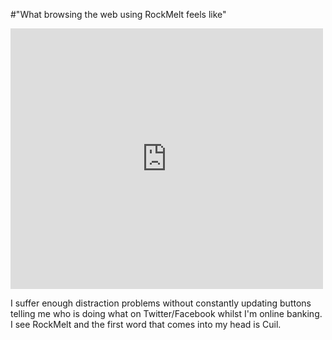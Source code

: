 #"What browsing the web using RockMelt feels like"


 <div><iframe src="http://www.youtube.com/embed/042-XxTkcA4?wmode=transparent" allowfullscreen frameborder="0" height="417" width="500"></iframe></div><p /><div>I suffer enough distraction problems without constantly updating buttons telling me who is doing what on Twitter/Facebook whilst I&#39;m online banking. I see RockMelt and the first word that comes into my head is Cuil.</div>
 